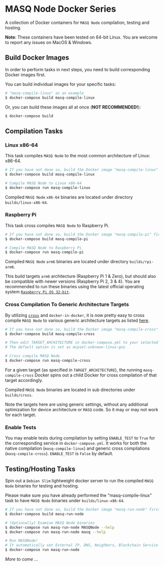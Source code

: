 # MASQ Node Docker Series

A collection of Docker containers for `MASQ Node` compilation, testing and hosting.

**Note**: These containers have been tested on 64-bit Linux. You are welcome to report any issues on MacOS & Windows.

## Build Docker Images

In order to perform tasks in next steps, you need to build corresponding Docker images first.

You can build individual images for your specific tasks:

```bash
# "masq-compile-linux" as an example
$ docker-compose build masq-compile-linux
```

Or, you can build these images all at once (**NOT RECOMMENDED!**):

```bash
$ docker-compose build
```

## Compilation Tasks

### Linux x86-64

This task compiles `MASQ Node` to the most common architecture of Linux: x86-64.

```bash
# If you have not done so, build the Docker image "masq-compile-linux" first
$ docker-compose build masq-compile-linux

# Compile MASQ Node to Linux x86-64
$ docker-compose run masq-compile-linux
```

Compiled `MASQ Node` `x86-64` binaries are located under directory `builds/linux-x86-64`.

### Raspberry Pi

This task cross compiles `MASQ Node` to Raspberry Pi.

```bash
# If you have not done so, build the Docker image "masq-compile-pi" first
$ docker-compose build masq-compile-pi

# Compile MASQ Node to Raspberry Pi
$ docker-compose run masq-compile-pi
```

Compiled `MASQ Node` `arm6` binaries are located under directory `builds/rpi-arm6`.

This build targets `arm6` architecture (Raspberry Pi 1 & Zero), but should also be compatible with newer versions (Raspberry Pi 2, 3 & 4). You are recommended to run these binaries using the latest official operating system [`Raspberry Pi OS 32-bit`](https://www.raspberrypi.org/software/operating-systems/#raspberry-pi-os-32-bit).

### Cross Compilation To Generic Architecture Targets
By utilizing [`cross`](https://github.com/rust-embedded/cross) and `docker-in-docker`, it is now pretty easy to cross compile `MASQ Node` to various generic architecture targets as listed [here](https://github.com/rust-embedded/cross#supported-targets).

```bash
# If you have not done so, build the Docker image "masq-compile-cross" first
$ docker-compose build masq-compile-cross

# Then edit TARGET_ARCHITECTURE in docker-compose.yml to your selected target
# The default option is set as mipsel-unknown-linux-gnu

# Cross compile MASQ Node
$ docker-compose run masq-compile-cross
```

For a given target (as specified in `TARGET_ARCHITECTURE`), the running `masq-compile-cross` Docker spins out a child Docker for cross compilation of that target accordingly.

Compiled `MASQ Node` binaries are located in sub directories under `builds/cross`.

Note the targets here are using generic settings, without any additional optimization for device architecture or `MASQ` code. So it may or may not work for each target.

### Enable Tests

You may enable tests during compilation by setting `ENABLE_TEST` to `True` for the corresponding service in `docker-compose.yml`. It works for both the native compilation (`masq-compile-linux`) and generic cross compilations (`masq-compile-cross`). `ENABLE_TEST` is `False` by default.

## Testing/Hosting Tasks

Spin out a `Debian Slim` lightweight docker server to run the compiled `MASQ Node` binaries for testing and hosting.

Please make sure you have already performed the "masq-compile-linux" task to have `MASQ Node` binaries under `builds/linux-x86-64`.

```bash
# If you have not done so, build the Docker image "masq-run-node" first
$ docker-compose build masq-run-node

# (Optionally) Examine MASQ Node binaries
$ docker-compose run masq-run-node MASQNode --help
$ docker-compose run masq-run-node masq --help

# Run MASQNode!
# It automatically set External IP, DNS, Neighbors, Blockchain Service URL & DB Password for you! But you'd better understand what you are doing!
$ docker-compose run masq-run-node
```

*More to come ...*
